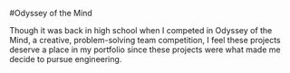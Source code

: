 #Odyssey of the Mind

Though it was back in high school when I competed in Odyssey of the Mind, a creative, problem-solving team competition, I feel these projects deserve a place in my portfolio since these projects were what made me decide to pursue engineering.